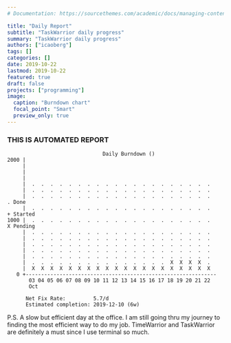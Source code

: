 ```yaml
---
# Documentation: https://sourcethemes.com/academic/docs/managing-content/

title: "Daily Report"
subtitle: "TaskWarrior daily progress"
summary: "TaskWarrior daily progress"
authors: ["icaoberg"]
tags: []
categories: []
date: 2019-10-22
lastmod: 2019-10-22
featured: true
draft: false
projects: ["programming"]
image:
  caption: "Burndown chart"
  focal_point: "Smart"
  preview_only: true
---
```


### THIS IS AUTOMATED REPORT

```
                               Daily Burndown ()
2000 |
     |
     |
     |
     |  .  .  .  .  .  .  .  .  .  .  .  .  .  .  .  .  .  .  .  .
     |  .  .  .  .  .  .  .  .  .  .  .  .  .  .  .  .  .  .  .  .
     |  .  .  .  .  .  .  .  .  .  .  .  .  .  .  .  .  .  .  .  .     . Done
     |  .  .  .  .  .  .  .  .  .  .  .  .  .  .  .  .  .  .  .  .     + Started
1000 |  .  .  .  .  .  .  .  .  .  .  .  .  .  .  .  .  .  .  .  .     X Pending
     |  .  .  .  .  .  .  .  .  .  .  .  .  .  .  .  .  .  .  .  .
     |  .  .  .  .  .  .  .  .  .  .  .  .  .  .  .  .  .  .  .  .
     |  .  .  .  .  .  .  .  .  .  .  .  .  .  .  .  .  .  .  .  .
     |  .  .  .  .  .  .  .  .  .  .  .  .  .  .  .  .  .  .  .  .
     |  .  .  .  .  .  .  .  .  .  .  .  .  .  .  .  .  .  .  .  .
     |  .  .  .  .  .  .  .  .  .  .  .  .  .  .  .  X  X  X  X  .
     |  X  X  X  X  X  X  X  X  X  X  X  X  X  X  X  X  X  X  X  X
   0 +--------------------------------------------------------------
       03 04 05 06 07 08 09 10 11 12 13 14 15 16 17 18 19 20 21 22
       Oct

      Net Fix Rate:         5.7/d
      Estimated completion: 2019-12-10 (6w)
```

P.S. A slow but efficient day at the office. I am still going thru my journey to finding the most efficient way to do my job. TimeWarrior and TaskWarrior are definitely a must since I use terminal so much.
